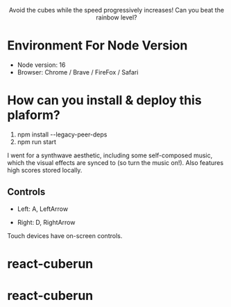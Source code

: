 
<p align="center">
Avoid the cubes while the speed progressively increases! Can you beat the rainbow level?
</p>

# Environment For Node Version
- Node version: 16
- Browser: Chrome / Brave / FireFox / Safari
  
# How can you install & deploy this plaform?
1. npm install --legacy-peer-deps
2. npm run start

I went for a synthwave aesthetic, including some self-composed music, which the visual effects are synced to (so turn the music on!).
Also features high scores stored locally.

## Controls

* Left: A, LeftArrow

* Right: D, RightArrow

Touch devices have on-screen controls.
# react-cuberun
# react-cuberun
